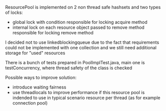 ResourcePool is implemented on 2 non thread safe hashsets and two types of locks:
- global lock with condition responsible for locking acquire method
- internal lock on each resource object passed to remove method responsible for locking remove method

I decided not to use linkedblockingqueue due to the fact that requirements could not be implemented with one collection and we still need additional storage for "used" resources

There is a bunch of tests prepared in PoolImplTest.java, main one is testConcurrency, where thread safety of the class is checked


Possible ways to improve solution:
- introduce waiting fairness
- use threadlocals to improve performance if this resource pool is indended to use in typical scenario resource per thread (as for example connection pool)
